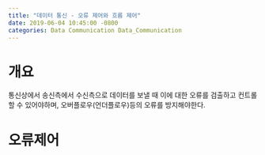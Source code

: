 ```yaml
---
title: "데이터 통신 - 오류 제어와 흐름 제어"
date: 2019-06-04 10:45:00 -0800
categories: Data Communication Data_Communication
---
```


# 개요
통신상에서 송신측에서 수신측으로 데이터를 보낼 때 이에 대한 오류를 검출하고 컨트롤할 수 있어야하며, 오버플로우(언더플로우)등의 오류를 방지해야한다.

# 오류제어
###
